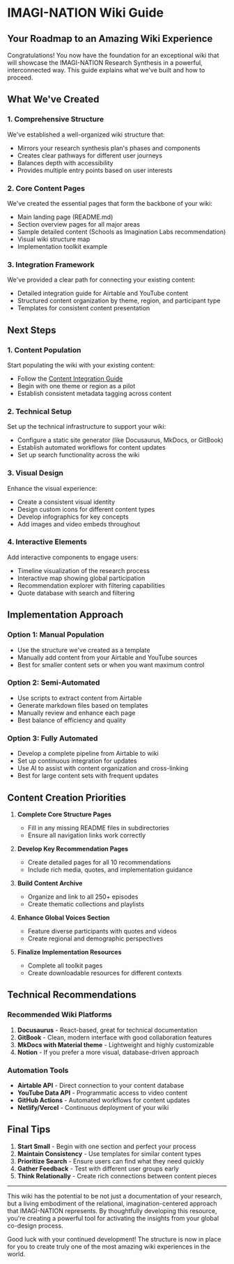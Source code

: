 # IMAGI-NATION Wiki Guide
## Your Roadmap to an Amazing Wiki Experience

Congratulations! You now have the foundation for an exceptional wiki that will showcase the IMAGI-NATION Research Synthesis in a powerful, interconnected way. This guide explains what we've built and how to proceed.

## What We've Created

### 1. Comprehensive Structure
We've established a well-organized wiki structure that:
- Mirrors your research synthesis plan's phases and components
- Creates clear pathways for different user journeys
- Balances depth with accessibility
- Provides multiple entry points based on user interests

### 2. Core Content Pages
We've created the essential pages that form the backbone of your wiki:
- Main landing page (README.md)
- Section overview pages for all major areas
- Sample detailed content (Schools as Imagination Labs recommendation)
- Visual wiki structure map
- Implementation toolkit example

### 3. Integration Framework
We've provided a clear path for connecting your existing content:
- Detailed integration guide for Airtable and YouTube content
- Structured content organization by theme, region, and participant type
- Templates for consistent content presentation

## Next Steps

### 1. Content Population
Start populating the wiki with your existing content:
- Follow the [Content Integration Guide](./content/integration-guide.md)
- Begin with one theme or region as a pilot
- Establish consistent metadata tagging across content

### 2. Technical Setup
Set up the technical infrastructure to support your wiki:
- Configure a static site generator (like Docusaurus, MkDocs, or GitBook)
- Establish automated workflows for content updates
- Set up search functionality across the wiki

### 3. Visual Design
Enhance the visual experience:
- Create a consistent visual identity
- Design custom icons for different content types
- Develop infographics for key concepts
- Add images and video embeds throughout

### 4. Interactive Elements
Add interactive components to engage users:
- Timeline visualization of the research process
- Interactive map showing global participation
- Recommendation explorer with filtering capabilities
- Quote database with search and filtering

## Implementation Approach

### Option 1: Manual Population
- Use the structure we've created as a template
- Manually add content from your Airtable and YouTube sources
- Best for smaller content sets or when you want maximum control

### Option 2: Semi-Automated
- Use scripts to extract content from Airtable
- Generate markdown files based on templates
- Manually review and enhance each page
- Best balance of efficiency and quality

### Option 3: Fully Automated
- Develop a complete pipeline from Airtable to wiki
- Set up continuous integration for updates
- Use AI to assist with content organization and cross-linking
- Best for large content sets with frequent updates

## Content Creation Priorities

1. **Complete Core Structure Pages**
   - Fill in any missing README files in subdirectories
   - Ensure all navigation links work correctly

2. **Develop Key Recommendation Pages**
   - Create detailed pages for all 10 recommendations
   - Include rich media, quotes, and implementation guidance

3. **Build Content Archive**
   - Organize and link to all 250+ episodes
   - Create thematic collections and playlists

4. **Enhance Global Voices Section**
   - Feature diverse participants with quotes and videos
   - Create regional and demographic perspectives

5. **Finalize Implementation Resources**
   - Complete all toolkit pages
   - Create downloadable resources for different contexts

## Technical Recommendations

### Recommended Wiki Platforms
1. **Docusaurus** - React-based, great for technical documentation
2. **GitBook** - Clean, modern interface with good collaboration features
3. **MkDocs with Material theme** - Lightweight and highly customizable
4. **Notion** - If you prefer a more visual, database-driven approach

### Automation Tools
- **Airtable API** - Direct connection to your content database
- **YouTube Data API** - Programmatic access to video content
- **GitHub Actions** - Automated workflows for content updates
- **Netlify/Vercel** - Continuous deployment of your wiki

## Final Tips

1. **Start Small** - Begin with one section and perfect your process
2. **Maintain Consistency** - Use templates for similar content types
3. **Prioritize Search** - Ensure users can find what they need quickly
4. **Gather Feedback** - Test with different user groups early
5. **Think Relationally** - Create rich connections between content pieces

---

This wiki has the potential to be not just a documentation of your research, but a living embodiment of the relational, imagination-centered approach that IMAGI-NATION represents. By thoughtfully developing this resource, you're creating a powerful tool for activating the insights from your global co-design process.

Good luck with your continued development! The structure is now in place for you to create truly one of the most amazing wiki experiences in the world.